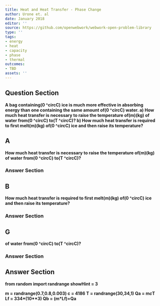 ```yaml
---
title: Heat and Heat Transfer - Phase Change
author: Urone et. al
date: January 2018
editor: ''
source: https://github.com/openwebwork/webwork-open-problem-library
type: ''
tags:
- energy
- heat
- capacity
- phase
- thermal
outcomes:
- TBD
assets: ''
---
```


## Question Section 

<b>
A bag containing(0 ^circC) ice is much more effective in absorbing energy than one
containing the same amount of(0 ^circC) water. 
a) How much heat transfer is necessary to raise the temperature of(m)(kg) of water from(0 ^circC) to(T ^circC)? 
b) How much heat transfer is required to first melt(m)(kg) of(0 ^circC) ice and then raise its temperature?

## A
How much heat transfer is necessary to raise the temperature of(m)(kg) of water from(0 ^circC) to(T ^circC)? 
### Answer Section
## B
How much heat transfer is required to first melt(m)(kg) of(0 ^circC) ice and then raise its temperature?
### Answer Section
## G
of water from(0 ^circC) to(T ^circC)? 
### Answer Section


## Answer Section

from random import randrange
showHint = 3

m = randrange(0.7,0.8,0.003)
c = 4186
T = randrange(30,34,1)
Qa = m*c*T
Lf = 334*(10**3)
Qb = (m*Lf)+Qa